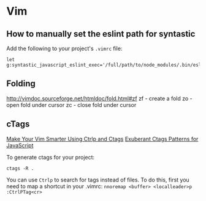 # Vim

## How to manually set the eslint path for syntastic
Add the following to your project's `.vimrc` file:
```
let g:syntastic_javascript_eslint_exec='/full/path/to/node_modules/.bin/eslint'
```

## Folding
http://vimdoc.sourceforge.net/htmldoc/fold.html#zf
zf - create a fold
zo - open fold under cursor
zc - close fold under cursor

## cTags
[Make Your Vim Smarter Using Ctrlp and Ctags](https://medium.freecodecamp.org/make-your-vim-smarter-using-ctrlp-and-ctags-846fc12178a4)
[Exuberant Ctags Patterns for JavaScript](https://github.com/romainl/ctags-patterns-for-javascript)

To generate ctags for your project:
```
ctags -R .
```

You can use `Ctrlp` to search for tags instead of files. To do this, first you need to map a shortcut in your .vimrc:
`nnoremap <buffer> <localleader>p :CtrlPTag<cr>`

